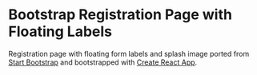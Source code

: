 # Bootstrap Registration Page with Floating Labels

Registration page with floating form labels and splash image ported from [Start Bootstrap](https://startbootstrap.com/snippets/registration-page) and bootstrapped with [Create React App](https://github.com/facebook/create-react-app).
